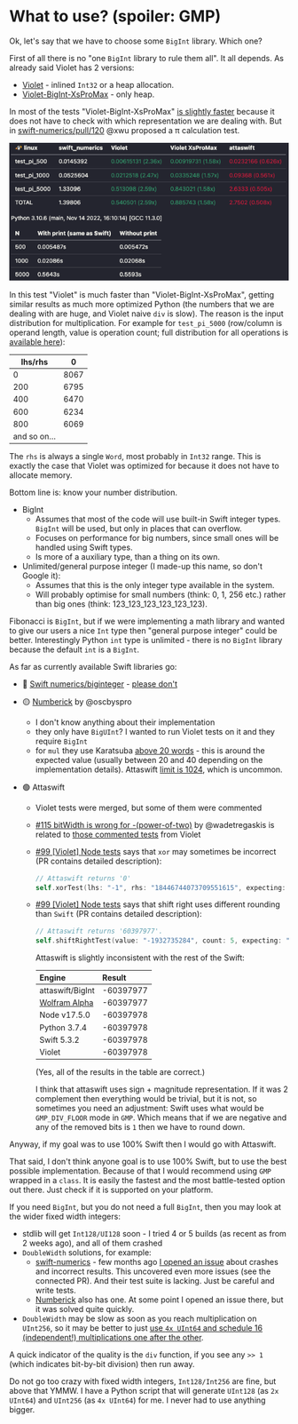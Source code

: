 # What to use? (spoiler: GMP)

Ok, let's say that we have to choose some `BigInt` library. Which one?

First of all there is no "one `BigInt` library to rule them all". It all depends. As already said Violet has 2 versions:

- [Violet](https://github.com/LiarPrincess/Violet) - inlined `Int32` or a heap allocation.
- [Violet-BigInt-XsProMax](https://github.com/LiarPrincess/Violet-BigInt-XsProMax) - only heap.

In most of the tests "Violet-BigInt-XsProMax" [is slightly faster](https://github.com/apple/swift-numerics/pull/256#issuecomment-1416165556) because it does not have to check with which representation we are dealing with. But in [swift-numerics/pull/120](https://github.com/apple/swift-numerics/pull/120) @xwu proposed a π calculation test.

![Violet is faster in pi calculation](pi-test.png)

In this test "Violet" is much faster than "Violet-BigInt-XsProMax", getting similar results as much more optimized Python (the numbers that we are dealing with are huge, and Violet naive `div` is slow). The reason is the input distribution for multiplication. For example for `test_pi_5000` (row/column is operand length, value is operation count; full distribution for all operations is [available here](https://github.com/LiarPrincess/Swift-BigInt-performance-tests/blob/pi-input-distribution/result.md)):

|lhs/rhs|0|
|-|-|
|0|8067|
|200|6795|
|400|6470|
|600|6234|
|800|6069|
|and so on…||

The `rhs` is always a single `Word`, most probably in `Int32` range. This is exactly the case that Violet was optimized for because it does not have to allocate memory.

Bottom line is: know your number distribution.

- BigInt
  - Assumes that most of the code will use built-in Swift integer types. `BigInt` will be used, but only in places that can overflow.
  - Focuses on performance for big numbers, since small ones will be handled using Swift types.
  - Is more of a auxiliary type, than a thing on its own.
- Unlimited/general purpose integer (I made-up this name, so don't Google it):
  - Assumes that this is the only integer type available in the system.
  - Will probably optimise for small numbers (think: 0, 1, 256 etc.) rather than big ones (think: 123_123_123_123_123_123).

Fibonacci is `BigInt`, but if we were implementing a math library and wanted to give our users a nice `Int` type then "general purpose integer" could be better. Interestingly Python `int` type is unlimited - there is no `BigInt` library because the default `int` is a `BigInt`.


As far as currently available Swift libraries go:

- 🔴 [Swift numerics/biginteger](https://github.com/apple/swift-numerics/tree/biginteger) - [please don't](https://github.com/apple/swift-numerics/issues/242)

- 🟡 [Numberick](https://github.com/oscbyspro/Numberick) by @oscbyspro
  - I don't know anything about their implementation
  - they only have `BigUInt`? I wanted to run Violet tests on it and they require `BigInt`
  - for `mul` they use Karatsuba [above 20 words](https://github.com/oscbyspro/Numberick/blob/main/Sources/NBKCoreKit/Private/NBKStrictUnsignedInteger%2BMultiplication.swift#L32) - this is around the expected value (usually between 20 and 40 depending on the implementation details). Attaswift [limit is 1024](https://github.com/attaswift/BigInt/blob/master/Sources/Multiplication.swift#L84), which is uncommon.

- 🟢 Attaswift
  - Violet tests were merged, but some of them were commented
  - [#115 bitWidth is wrong for -(power-of-two)](https://github.com/attaswift/BigInt/issues/115) by @wadetregaskis is related to [those commented tests](https://github.com/attaswift/BigInt/blob/master/Tests/BigIntTests/Violet/BigIntPropertyTests.swift#L60) from Violet
  - [#99 [Violet] Node tests](https://github.com/attaswift/BigInt/pull/99) says that `xor` may sometimes be incorrect (PR contains detailed description):

    ```swift
    // Attaswift returns '0'
    self.xorTest(lhs: "-1", rhs: "18446744073709551615", expecting: "-18446744073709551616")
    ```
  - [#99 [Violet] Node tests](https://github.com/attaswift/BigInt/pull/99) says that shift right uses different rounding than `Swift` (PR contains detailed description):

    ```swift
    // Attaswift returns '60397977'.
    self.shiftRightTest(value: "-1932735284", count: 5, expecting: "-60397978")
    ```

    Attaswift is slightly inconsistent with the rest of the Swift:

    |Engine|Result|
    |-|-|
    |attaswift/BigInt|-60397977|
    |[Wolfram Alpha](https://www.wolframalpha.com/input?i=-1932735284+%3E%3E+5)|-60397977|
    |Node v17.5.0|-60397978|
    |Python 3.7.4|-60397978|
    |Swift 5.3.2|-60397978|
    |Violet|-60397978|

    (Yes, all of the results in the table are correct.)

    I think that attaswift uses sign + magnitude representation. If it was 2 complement then everything would be trivial, but it is not, so sometimes you need an adjustment: Swift uses what would be `GMP_DIV_FLOOR` mode in `GMP`. Which means that if we are negative and any of the removed bits is `1` then we have to round down.


Anyway, if my goal was to use 100% Swift then I would go with Attaswift.

That said, I don't think anyone goal is to use 100% Swift, but to use the best possible implementation. Because of that I would recommend using `GMP` wrapped in a `class`. It is easily the fastest and the most battle-tested option out there. Just check if it is supported on your platform.

If you need `BigInt`, but you do not need a full `BigInt`, then you may look at the wider fixed width integers:
- stdlib will get `Int128/UI128` soon - I tried 4 or 5 builds (as recent as from 2 weeks ago), and all of them crashed
- `DoubleWidth` solutions, for example:
  - [swift-numerics](https://github.com/apple/swift-numerics/blob/main/Sources/_TestSupport/DoubleWidth.swift) - few months ago [I opened an issue](https://github.com/apple/swift-numerics/issues/272) about crashes and incorrect results. This uncovered even more issues (see the connected PR). And their test suite is lacking. Just be careful and write tests.
  - [Numberick](https://github.com/oscbyspro/Numberick) also has one. At some point I opened an issue there, but it was solved quite quickly.
- `DoubleWidth` may be slow as soon as you reach multiplication on `UInt256`, so it may be better to just [use `4x UInt64` and schedule 16 (independent!) multiplications one after the other](https://github.com/LiarPrincess/Oh-my-decimal/blob/mr-darcy/Sources/Decimal/Generated/UInt256.swift#L404).

A quick indicator of the quality is the `div` function, if you see any `>> 1` (which indicates bit-by-bit division) then run away.

Do not go too crazy with fixed width integers, `Int128/Int256` are fine, but above that YMMW. I have a Python script that will generate `UInt128` (as `2x UInt64`) and `UInt256` (as `4x UInt64`) for me. I never had to use anything bigger.
